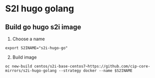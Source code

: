 # S2I hugo golang

## Build go hugo s2i image

1. Choose a name 

```
export S2INAME="s2i-hugo-go"
```

2. Build image

```
oc new-build centos/s2i-base-centos7~https://github.com/cip-core-mirrors/s2i-hugo-golang --strategy docker --name $S2INAME
```
